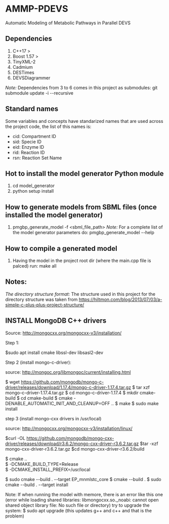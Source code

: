 # AMMP-PDEVS
Automatic Modeling of Metabolic Pathways in Parallel DEVS

## Dependencies
 1. C++17 >
 2. Boost 1.57 >
 3. TinyXML-2
 4. Cadmium
 5. DESTimes
 6. DEVSDiagrammer

*Note:* Dependencies from 3 to 6 comes in this project as submodules: git submodule update -i --recursive

## Standard names
Some variables and concepts have standarized names that are used across the project code, the list of this names is:
 * cid: Compartment ID
 * sid: Specie ID
 * eid: Enzyme ID
 * rid: Reaction ID
 * rsn: Reaction Set Name

## Hot to install the model generator Python module
 1. cd model_generator
 2. python setup install

## How to generate models from SBML files (once installed the model generator)
 1. pmgbp_generate_model -f <sbml_file_path>
*Note:* For a complete list of the model generator parameters do: pmgbp_generate_model --help

## How to compile a generated model
 1. Having the model in the project root dir (where the main.cpp file is palced) run: make all

## Notes:
*The directory structure format:* The structure used in this project for the directory structure was taken from
https://hiltmon.com/blog/2013/07/03/a-simple-c-plus-plus-project-structure/ 


## INSTALL MongoDB C++ drivers

Source: http://mongocxx.org/mongocxx-v3/installation/

Step 1:

$sudo apt install cmake libssl-dev libsasl2-dev

Step 2 (install mongo-c-driver):

source: http://mongoc.org/libmongoc/current/installing.html

$ wget https://github.com/mongodb/mongo-c-driver/releases/download/1.17.4/mongo-c-driver-1.17.4.tar.gz
$ tar xzf mongo-c-driver-1.17.4.tar.gz
$ cd mongo-c-driver-1.17.4
$ mkdir cmake-build
$ cd cmake-build
$ cmake -DENABLE_AUTOMATIC_INIT_AND_CLEANUP=OFF ..
$ make
$ sudo make install

step 3 (install mongo-cxx drivers in /usr/local)

source: http://mongocxx.org/mongocxx-v3/installation/linux/

$curl -OL https://github.com/mongodb/mongo-cxx-driver/releases/download/r3.6.2/mongo-cxx-driver-r3.6.2.tar.gz
$tar -xzf mongo-cxx-driver-r3.6.2.tar.gz
$cd mongo-cxx-driver-r3.6.2/build

$ cmake ..                                \
$     -DCMAKE_BUILD_TYPE=Release          \
$     -DCMAKE_INSTALL_PREFIX=/usr/local

$ sudo cmake --build . --target EP_mnmlstc_core
$ cmake --build .
$ sudo cmake --build . --target install

Note: If when running the model with memore, there is an error like this one 
(error while loading shared libraries: libmongocxx.so.\_noabi: cannot open shared object library file: No such file or directory)
try to upgrade the system:
$ sudo apt upgrade (this updates g++ and c++ and that is the problem)